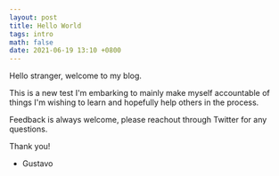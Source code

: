 ```yaml
---
layout: post
title: Hello World
tags: intro
math: false
date: 2021-06-19 13:10 +0800
---
```


Hello stranger, welcome to my blog. 

This is a new test I'm embarking to mainly make myself accountable of things I'm wishing to learn and hopefully help others in the process.

Feedback is always welcome, please reachout through Twitter for any questions. 

Thank you!

- Gustavo